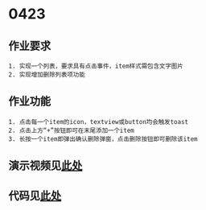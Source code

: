 # 0423 

## 作业要求
```
1. 实现一个列表，要求具有点击事件，item样式需包含文字图片
2. 实现增加删除列表项功能
```

## 作业功能
```
1. 点击每一个item的icon，textview或button均会触发toast
2. 点击上方“+”按钮即可在末尾添加一个item
3. 长按一个item即弹出确认删除弹窗，点击删除按钮即可删除该item
```

## 演示视频见[此处](./作业演示视频0423.mp4)
## 代码见[此处](../../app/src/main/java/com/example/work/work_0423)